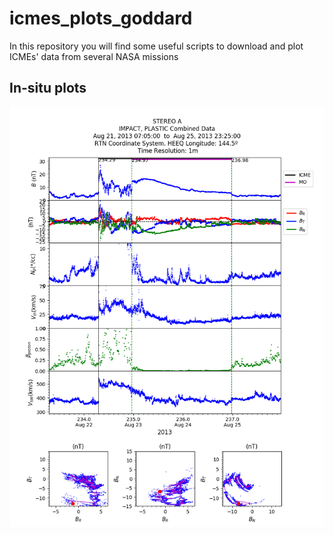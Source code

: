 # icmes_plots_goddard
In this repository you will find some useful scripts to download and plot ICMEs' data from several NASA missions

## In-situ plots
![myimage-alt-tag](aug13_insitu_sta.png)

